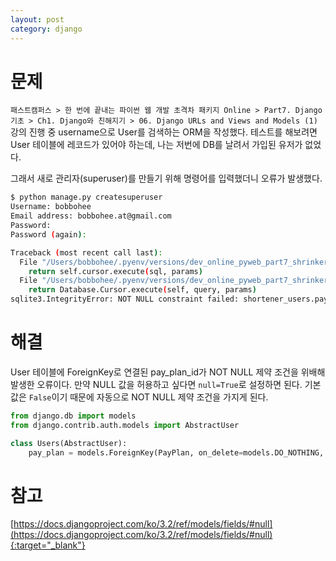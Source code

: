 ```yaml
---
layout: post
category: django
---
```


# 문제

`패스트캠퍼스 > 한 번에 끝내는 파이썬 웹 개발 초격차 패키지 Online > Part7. Django 기초 > Ch1. Django와 친해지기 > 06. Django URLs and Views and Models (1)` 강의 진행 중
username으로 User를 검색하는 ORM을 작성했다. 테스트를 해보려면 User 테이블에 레코드가 있어야 하는데, 나는 저번에 DB를 날려서 가입된 유저가 없었다.

그래서 새로 관리자(superuser)를 만들기 위해 명령어를 입력했더니 오류가 발생했다.

```bash
$ python manage.py createsuperuser
Username: bobbohee
Email address: bobbohee.at@gmail.com
Password:
Password (again):

Traceback (most recent call last):
  File "/Users/bobbohee/.pyenv/versions/dev_online_pyweb_part7_shrinkers/lib/python3.8/site-packages/django/db/backends/utils.py", line 84, in _execute
    return self.cursor.execute(sql, params)
  File "/Users/bobbohee/.pyenv/versions/dev_online_pyweb_part7_shrinkers/lib/python3.8/site-packages/django/db/backends/sqlite3/base.py", line 423, in execute
    return Database.Cursor.execute(self, query, params)
sqlite3.IntegrityError: NOT NULL constraint failed: shortener_users.pay_plan_id
```

# 해결

User 테이블에 ForeignKey로 연결된 pay_plan_id가 NOT NULL 제약 조건을 위배해 발생한 오류이다.
만약 NULL 값을 허용하고 싶다면 `null=True`로 설정하면 된다. 기본값은 `False`이기 때문에 자동으로 NOT NULL 제약 조건을 가지게 된다.

```python
from django.db import models
from django.contrib.auth.models import AbstractUser

class Users(AbstractUser):
	pay_plan = models.ForeignKey(PayPlan, on_delete=models.DO_NOTHING, null=True)
```

# 참고

[https://docs.djangoproject.com/ko/3.2/ref/models/fields/#null](https://docs.djangoproject.com/ko/3.2/ref/models/fields/#null){:target="_blank"}
